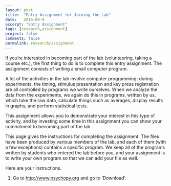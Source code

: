 ```yaml
---
layout: post
title:  "Entry Assignment for Joining the Lab"
date:   2016-09-9
excerpt: "Entry Assignment"
tags: [research,assignment]
project: false
comments: false
permalink: research/assignment
---
```


If you’re interested in becoming part of the lab (volunteering, taking a course etc.), the first thing to do is to complete this entry assignment. The assignment consists of writing a small computer program.

A lot of the activities in the lab involve computer programming: during experiments, the timing, stimulus presentation and key press registration are all controlled by programs we write ourselves. When we analyze the data from the experiments, we again do this in programs, written by us, which take the raw data, calculate things such as averages, display results in graphs, and perform statistical tests.

This assignment allows you to demonstrate your interest in this type of activity, and by investing some time in this assignment you can show your commitment to becoming part of the lab.

This page gives the instructions for completing the assignment. The files have been produced by various members of the lab, and each of them (with a few exceptions) contains a specific program. We keep all of the programs written by students who entered the lab before you, and your assignment is to write your own program so that we can add your file as well.

Here are your instructions.
1. Go to http://www.psychopy.org and go to ‘Download’.
